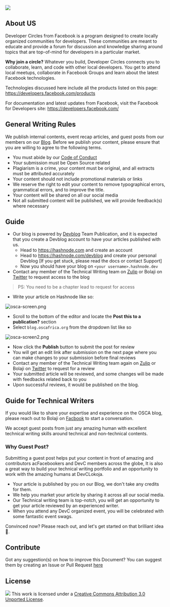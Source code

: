 ![](https://cdn.hashnode.com/res/hashnode/image/upload/v1567400586419/fC9LKdWOM.png)

## About US

Developer Circles from Facebook is a program designed to create locally organized communities for developers. These communities are meant to educate and provide a forum for discussion and knowledge sharing around topics that are top-of-mind for developers in a particular market.

**Why join a circle?**
Whatever you build, Developer Circles connects you to collaborate, learn, and code with other local developers.
You get to attend local meetups, collaborate in Facebook Groups and learn about the latest Facebook technologies. 

Technologies discussed here include all the products listed on this page: https://developers.facebook.com/products 

For documentation and latest updates from Facebook, visit the Facebook for Developers site: https://developers.facebook.com/

## General Writing Rules

We publish internal contents, event recap articles, and guest posts from our members on our [Blog](#). Before we publish your content, please ensure that you are willing to agree to the following terms.

- You must abide by our [Code of Conduct](#)
- Your submission must be Open Source related
- Plagiarism is a crime, your content must be original, and all extracts must be attributed accurately
- Your content should not include promotional materials or links
- We reserve the right to edit your content to remove typographical errors, grammatical errors, and to improve the title.
- Your content will be shared on all our social media
- Not all submitted content will be published, we will provide feedback(s) where necessary


## Guide
  
- Our blog is powered by [Devblog](https://hashnode.com/devblog) Team Publication, and it is expected that you create a Devblog account to have your articles published with us.
  - Head to https://hashnode.com and create an account
  - Head to https://hashnode.com/devblog and create your personal Devblog [If you get stuck, please read the docs or contact Support]
  - Now you should have your blog on `<your username>.hashnode.dev`
- Contact any member of the Technical Writing team on [Zulip](https://oscafrica.zulipchat.com/) or Bolaji on [Twitter](https://twitter.com/iambolajiayo) to request access to the blog

> PS: You need to be a chapter lead to request for access

- Write your article on Hashnode like so:

![osca-screen.png](https://cdn.hashnode.com/res/hashnode/image/upload/v1575362652364/m0_7MdoD4.png)

- Scroll to the bottom of the editor and locate the **Post this to a publication?** section
- Select `blog.oscafrica.org` from the dropdown list like so

![osca-screen2.png](https://cdn.hashnode.com/res/hashnode/image/upload/v1575362751430/Yl2RIEDIs.png)

- Now click the **Publish** button to submit the post for review
- You will get an edit link after submission on the next page where you can make changes to your submission before final reviews
- Contact any member of the Technical Writing team again on [Zulip](https://oscafrica.zulipchat.com/) or Bolaji on [Twitter](https://twitter.com/iambolajiayo) to request for a review
- Your submitted article will be reviewed, and some changes will be made with feedbacks related back to you
- Upon successful reviews, it would be published on the blog.

## Guide for Technical Writers

If you would like to share your expertise and experience on the OSCA blog, please reach out to Bolaji on [Facbook](https://twitter.com/iambolajiayo) to start a conversation.

We accept guest posts from just any amazing human with excellent technical writing skills around technical and non-technical contents.

### Why Guest Post?
Submitting a guest post helps put your content in front of amazing  and contributors acFacebookers and DevC members across the globe, It is also a great way to build your technical writing portfolio and an opportunity to work with the amazing humans at DevCLokoja.

- Your article is published by you on our Blog, we don't take any credits for them.
- We help you market your article by sharing it across all our social media.
- Our Technical writing team is top-notch, you will get an opportunity to get your article reviewed by an experienced writer.
- When you attend any DevC organized event, you will be celebrated with some fantastic event swags.

Convinced now? Please reach out, and let's get started on that brilliant idea 🙂.

## Contribute

Got any suggestion(s) on how to improve this Document? You can suggest them by creating an Issue or Pull Request [here](https://github.com/devclokoja/devclokoja-blog)

## License

![](https://i.creativecommons.org/l/by/3.0/88x31.png)
This work is licensed under a [Creative Commons Attribution 3.0 Unported License](http://creativecommons.org/licenses/by/3.0/).
